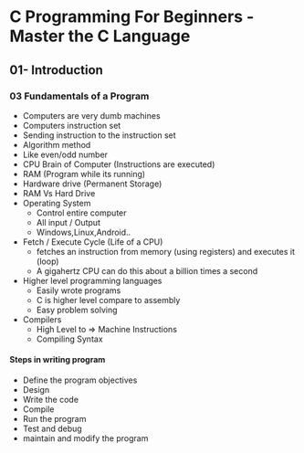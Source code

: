 # C Programming For Beginners - Master the C Language
## 01- Introduction
### 03 Fundamentals of a Program

- Computers are very dumb machines
- Computers instruction set
- Sending instruction to the instruction set
- Algorithm method
- Like even/odd number
- CPU Brain of Computer (Instructions are executed)
- RAM (Program while its running)
- Hardware drive (Permanent Storage)
- RAM Vs Hard Drive
- Operating System
    -  Control entire computer
    - All input / Output
    - Windows,Linux,Android..
- Fetch / Execute Cycle (Life of a CPU)
    - fetches an instruction from memory (using registers) and executes it (loop)
    - A gigahertz CPU can do this about a billion times a second
- Higher level programming languages
    - Easily wrote programs
    - C is higher level compare to assembly       
    - Easy problem solving
- Compilers
    - High Level to => Machine Instructions
    - Compiling Syntax


#### Steps in writing program

- Define the program objectives
- Design
- Write the code
- Compile
- Run the program
- Test and debug
- maintain and modify the program